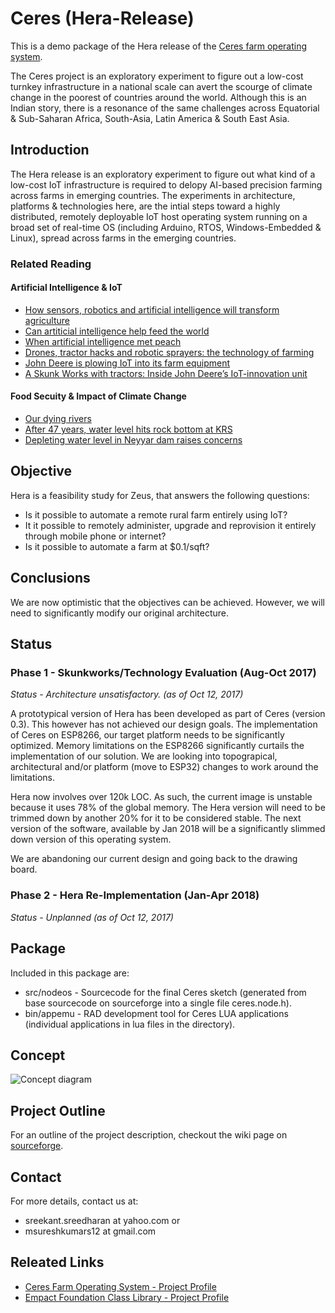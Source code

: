 # Ceres (Hera-Release)
This is a demo package of the Hera release of the [Ceres farm operating system](https://www.openhub.net/p/ceres-os). 

The Ceres project is an exploratory experiment to figure out a low-cost turnkey infrastructure in a national scale can avert the scourge of climate change in the poorest of countries around the world. Although this is an Indian story, there is a resonance of the same challenges across Equatorial & Sub-Saharan Africa, South-Asia, Latin America & South East Asia.

## Introduction
The Hera release is an exploratory experiment to figure out what kind of a low-cost IoT infrastructure is required to delopy AI-based precision farming across farms in emerging countries. The experiments in architecture, platforms & technologies here, are the intial steps toward a highly distributed, remotely deployable IoT host operating system running on a broad set of real-time OS (including Arduino, RTOS, Windows-Embedded & Linux), spread across farms in the emerging countries.

### Related Reading
#### Artificial Intelligence & IoT
* [How sensors, robotics and artificial intelligence will transform agriculture](https://www.forbes.com/sites/jenniferhicks/2017/03/19/how-sensors-robotics-and-artificial-intelligence-will-transform-agriculture/#631a05cf384b)
* [Can artiticial intelligence help feed the world](https://www.forbes.com/sites/themixingbowl/2017/09/05/can-artificial-intelligence-help-feed-the-world/#296b806c46db)
* [When artificial intelligence met peach](www.bbc.co.uk/news/world-asia-china-41479282)
* [Drones, tractor hacks and robotic sprayers: the technology of farming](www.cbc.ca/news/technology/farming-technology-advances-1.4290569)
* [John Deere is plowing IoT into its farm equipment](https://www.networkworld.com/article/3071340/internet-of-things/john-deere-is-plowing-iot-into-its-farm-equipment.html)
* [A Skunk Works with tractors: Inside John Deere’s IoT-innovation unit](https://www.networkworld.com/article/3198744/internet-of-things/a-skunk-works-with-tractors-inside-john-deere-s-high-tech-iot-innovation-unit.html)

#### Food Secuity & Impact of Climate Change
* [Our dying rivers](http://isha.sadhguru.org/rally-for-rivers/our-dying-rivers/)
* [After 47 years, water level hits rock bottom at KRS](http://m.deccanherald.com/articles.php?name=http%3A%2F%2Fwww.deccanherald.com%2Fcontent%2F572645%2Fafter-47-years-water-level.html)
* [Depleting water level in Neyyar dam raises concerns](https://timesofindia.indiatimes.com/city/thiruvananthapuram/Depleting-water-level-in-Neyyar-dam-raises-concern/articleshow/56262674.cms)

## Objective
Hera is a feasibility study for Zeus, that answers the following questions:
* Is it possible to automate a remote rural farm entirely using IoT?
* It it possible to remotely administer, upgrade and reprovision it entirely through mobile phone or internet?
* Is it possible to automate a farm at $0.1/sqft?

## Conclusions
We are now optimistic that the objectives can be achieved. However, we will need to significantly modify our original architecture.

## Status
### Phase 1 - Skunkworks/Technology Evaluation (Aug-Oct 2017)

*Status - Architecture unsatisfactory. (as of Oct 12, 2017)*

A prototypical version of Hera has been developed as part of Ceres (version 0.3). This however has not achieved our design goals. The implementation of Ceres on ESP8266, our target platform needs to be significantly optimized. Memory limitations on the ESP8266 significantly curtails the implementation of our solution. We are looking into topograpical, architectural and/or platform (move to ESP32) changes to work around the limitations. 

Hera now involves over 120k LOC. As such, the current image is unstable because it uses 78% of the global memory. The Hera version will need to be trimmed down by another 20% for it to be considered stable. The next version of the software, available by Jan 2018 will be a significantly slimmed down version of this operating system.

We are abandoning our current design and going back to the drawing board. 

### Phase 2 - Hera Re-Implementation (Jan-Apr 2018)

*Status - Unplanned (as of Oct 12, 2017)* 


## Package
Included in this package are: 
* src/nodeos - Sourcecode for the final Ceres sketch (generated from base sourcecode on sourceforge into a single file ceres.node.h). 
* bin/appemu - RAD development tool for Ceres LUA applications (individual applications in lua files in the directory).

## Concept 
![Concept diagram](https://ceres-os.sourceforge.io/docs/releases/images/Concept-Diagram-small.png)

## Project Outline
For an outline of the project description, checkout the wiki page on [sourceforge](https://sourceforge.net/p/ceres-os/wiki/Home/).

## Contact
For more details, contact us at: 
* sreekant.sreedharan at yahoo.com or 
* msureshkumars12 at gmail.com

## Releated Links
* [Ceres Farm Operating System - Project Profile](https://www.openhub.net/p/ceres-os)
* [Empact Foundation Class Library - Project Profile](https://www.openhub.net/p/empact)

